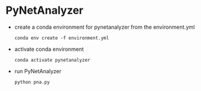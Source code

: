 # PyNetAnalyzer

- create a conda environment for pynetanalyzer from the environment.yml

      conda env create -f environment.yml

- activate conda environment

      conda activate pynetanalyzer

- run PyNetAnalyzer

      python pna.py